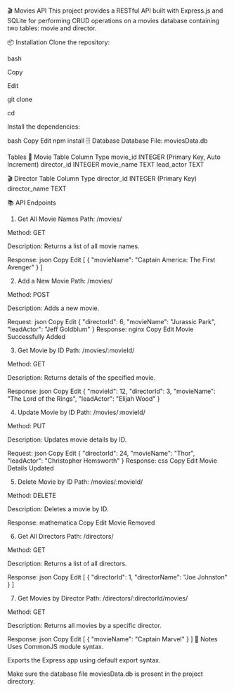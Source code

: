 🎬 Movies API
This project provides a RESTful API built with Express.js and SQLite for performing CRUD operations on a movies database containing two tables: movie and director.

📦 Installation
Clone the repository:

bash

Copy

Edit

git clone <your-repo-url>

cd <your-repo-directory>

Install the dependencies:

bash
Copy
Edit
npm install
🗄️ Database
Database File: moviesData.db

Tables
🎥 Movie Table
Column	Type
movie_id	INTEGER (Primary Key, Auto Increment)
director_id	INTEGER
movie_name	TEXT
lead_actor	TEXT

🎬 Director Table
Column	Type
director_id	INTEGER (Primary Key)
director_name	TEXT

📚 API Endpoints
1. Get All Movie Names
Path: /movies/

Method: GET

Description: Returns a list of all movie names.

Response:
json
Copy
Edit
[
  {
    "movieName": "Captain America: The First Avenger"
  }
]




2. Add a New Movie
Path: /movies/

Method: POST

Description: Adds a new movie.

Request:
json
Copy
Edit
{
  "directorId": 6,
  "movieName": "Jurassic Park",
  "leadActor": "Jeff Goldblum"
}
Response:
nginx
Copy
Edit
Movie Successfully Added



3. Get Movie by ID
Path: /movies/:movieId/

Method: GET

Description: Returns details of the specified movie.

Response:
json
Copy
Edit
{
  "movieId": 12,
  "directorId": 3,
  "movieName": "The Lord of the Rings",
  "leadActor": "Elijah Wood"
}





4. Update Movie by ID
Path: /movies/:movieId/

Method: PUT

Description: Updates movie details by ID.

Request:
json
Copy
Edit
{
  "directorId": 24,
  "movieName": "Thor",
  "leadActor": "Christopher Hemsworth"
}
Response:
css
Copy
Edit
Movie Details Updated





5. Delete Movie by ID
Path: /movies/:movieId/

Method: DELETE

Description: Deletes a movie by ID.

Response:
mathematica
Copy
Edit
Movie Removed






6. Get All Directors
Path: /directors/

Method: GET

Description: Returns a list of all directors.

Response:
json
Copy
Edit
[
  {
    "directorId": 1,
    "directorName": "Joe Johnston"
  }
]





7. Get Movies by Director
Path: /directors/:directorId/movies/

Method: GET

Description: Returns all movies by a specific director.

Response:
json
Copy
Edit
[
  {
    "movieName": "Captain Marvel"
  }
]
🧾 Notes
Uses CommonJS module syntax.

Exports the Express app using default export syntax.

Make sure the database file moviesData.db is present in the project directory.

